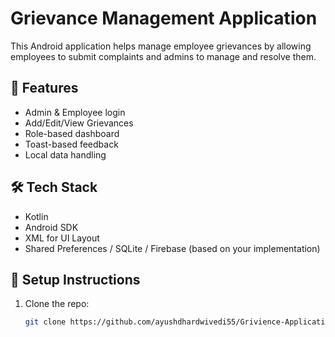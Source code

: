 # Grievance Management Application

This Android application helps manage employee grievances by allowing employees to submit complaints and admins to manage and resolve them.

## 📱 Features
- Admin & Employee login
- Add/Edit/View Grievances
- Role-based dashboard
- Toast-based feedback
- Local data handling

## 🛠️ Tech Stack
- Kotlin
- Android SDK
- XML for UI Layout
- Shared Preferences / SQLite / Firebase (based on your implementation)

## 🔧 Setup Instructions
1. Clone the repo:
   ```bash
   git clone https://github.com/ayushdhardwivedi55/Grivience-Application.git
